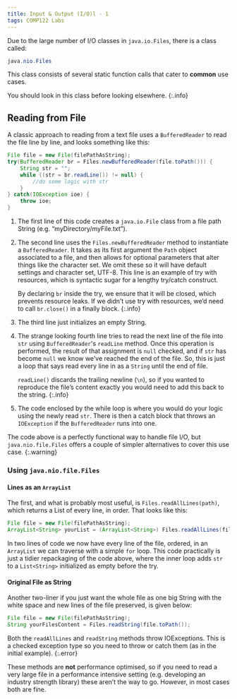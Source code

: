 ```yaml
---
title: Input & Output (I/O)l - 1
tags: COMP122 Labs
---
```

Due to the large number of I/O classes in `java.io.Files`, there is a class called:

```java
java.nio.Files
```

This class consists of several static function calls that cater to **common** use cases. 

You should look in this class before looking elsewhere.
{:.info}

## Reading from File

A classic approach to reading from a text file uses a `BufferedReader` to read the file line by line, and looks something like this:

```java
File file = new File(filePathAsString);
try(BufferedReader br = Files.newBufferedReader(file.toPath())) {
    String str = "";
    while ((str = br.readLine()) != null) {
        //do some logic with str
    }
} catch(IOException ioe) {
    throw ioe;
}
```

1. The first line of this code creates a `java.io.File` class from a file path String (e.g. “myDirectory/myFile.txt”).
1. The second line uses the `Files.newBufferedReader` method to instantiate a `BufferedReader`. It takes as its first argument the `Path` object associated to a file, and then allows for optional parameters that alter things like the character set. We omit these so it will have default settings and character set, UTF-8. This line is an example of try with resources, which is syntactic sugar for a lengthy try/catch construct.

	By declaring `br` inside the try, we ensure that it will be closed, which prevents resource leaks. If we didn’t use try with resources, we’d need to call `br.close()` in a finally block.
	{:.info}
1. The third line just initializes an empty String.
1. The strange looking fourth line tries to read the next line of the file into `str` using `BufferedReader`'s `readLine` method. Once this operation is performed, the result of that assignment is `null` checked, and if `str` has become `null` we know we’ve reached the end of the file. So, this is just a loop that says read every line in as a `String` until the end of file.

	`readLine()` discards the trailing newline (`\n`), so if you wanted to reproduce the file’s content exactly you would need to add this back to the string.
	{:.info}
1. The code enclosed by the while loop is where you would do your logic using the newly read `str`. There is then a catch block that throws an `IOException` if the `BufferedReader` runs into one.

The code above is a perfectly functional way to handle file I/O, but `java.nio.file.Files` offers a couple of simpler alternatives to cover this use case.
{:.warning}

### Using `java.nio.file.Files`
#### Lines as an `ArrayList`
The first, and what is probably most useful, is `Files.readAllLines(path)`, which returns a List of every line, in order. That looks like this:

```java
File file = new File(filePathAsString);
ArrayList<String> yourList = (ArrayList<String>) Files.readAllLines(file.toPath());
```

In two lines of code we now have every line of the file, ordered, in an `ArrayList` we can traverse with a simple `for` loop. This code practically is just a tidier repackaging of the code above, where the inner loop adds `str` to a `List<String>` initialized as empty before the try.

#### Original File as String
Another two-liner if you just want the whole file as one big String with the white space and new lines of the file preserved, is given below:

```java
File file = new File(filePathAsString);
String yourFilesContent = Files.readString(file.toPath());
```

Both the `readAllLines` and `readString` methods throw IOExceptions. This is a checked exception type so you need to throw or catch them (as in the initial example).
{:.error}

These methods are **not** performance optimised, so if you need to read a very large file in a performance intensive setting (e.g. developing an industry strength library) these aren’t the way to go. However, in most cases both are fine.

